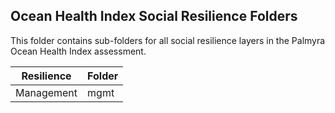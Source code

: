 ## Ocean Health Index Social Resilience Folders

This folder contains sub-folders for all social resilience layers in the Palmyra Ocean Health Index assessment.  

| Resilience                  | Folder |
| --------------------------- | ------ |
| Management                  | mgmt   |

